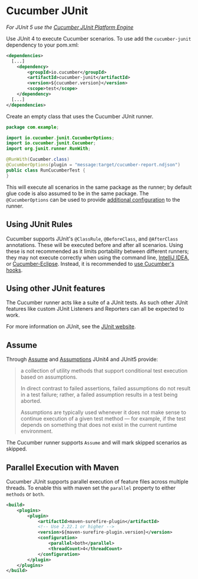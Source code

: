 Cucumber JUnit 
==============

_For JUnit 5 use the [Cucumber JUnit Platform Engine](../cucumber-junit-platform-engine)_

Use JUnit 4 to execute Cucumber scenarios. To use add the `cucumber-junit`
dependency to your pom.xml:

```xml
<dependencies>
  [...]
    <dependency>
        <groupId>io.cucumber</groupId>
        <artifactId>cucumber-junit</artifactId>
        <version>${cucumber.version}</version>
        <scope>test</scope>
    </dependency>
  [...]
</dependencies>
```

Create an empty class that uses the Cucumber JUnit runner.

```java
package com.example;

import io.cucumber.junit.CucumberOptions;
import io.cucumber.junit.Cucumber;
import org.junit.runner.RunWith;

@RunWith(Cucumber.class)
@CucumberOptions(plugin = "message:target/cucumber-report.ndjson")
public class RunCucumberTest {
}
```

This will execute all scenarios in the same package as the runner; by default glue
code is also assumed to be in the same 
package. The `@CucumberOptions` can be used to provide
[additional configuration](https://docs.cucumber.io/cucumber/api/#list-configuration-options) 
to the runner. 

## Using JUnit Rules ##

Cucumber supports JUnit's `@ClassRule`, `@BeforeClass`, and `@AfterClass`
annotations. These will be executed before and
after all scenarios. Using these is not recommended as it limits portability
between different runners; they may not
execute correctly when using the command line, [IntelliJ IDEA](https://www.jetbrains.com/help/idea/cucumber.html), or
[Cucumber-Eclipse](https://github.com/cucumber/cucumber-eclipse). Instead, it is
recommended to [use Cucumber's hooks](../cucumber-java#beforeall--afterall).

## Using other JUnit features ##

The Cucumber runner acts like a suite of a JUnit tests. As such other JUnit
features like custom JUnit
Listeners and Reporters can all be expected to work.

For more information on JUnit, see the [JUnit website](http://www.junit.org).

## Assume ## 

Through [Assume](https://junit.org/junit4/javadoc/4.12/org/junit/Assume.html) 
and [Assumptions](https://junit.org/junit5/docs/5.0.0/api/org/junit/jupiter/api/Assumptions.html) 
JUnit4 and JUnit5 provide: 

> a collection of utility methods that support conditional test execution based
> on assumptions.
> 
> In direct contrast to failed assertions, failed assumptions do not result in a
> test failure; rather, a failed assumption results in a test being aborted.
>  
> Assumptions are typically used whenever it does not make sense to continue
> execution of a given test method — for example, if the test depends on
> something that does not exist in the current runtime environment. 

The Cucumber runner supports `Assume` and will mark skipped scenarios as
skipped.

## Parallel Execution with Maven ##

Cucumber JUnit supports parallel execution of feature files across multiple 
threads. To enable this with maven set the `parallel` property to either
`methods` or `both`.

```xml
<build>
    <plugins>
        <plugin>
            <artifactId>maven-surefire-plugin</artifactId>
            <!-- Use 2.22.1 or higher -->
            <version>${maven-surefire-plugin.version}</version>  
            <configuration>
                <parallel>both</parallel>
                <threadCount>4</threadCount>
            </configuration>
        </plugin>
    </plugins>
</build>
```

